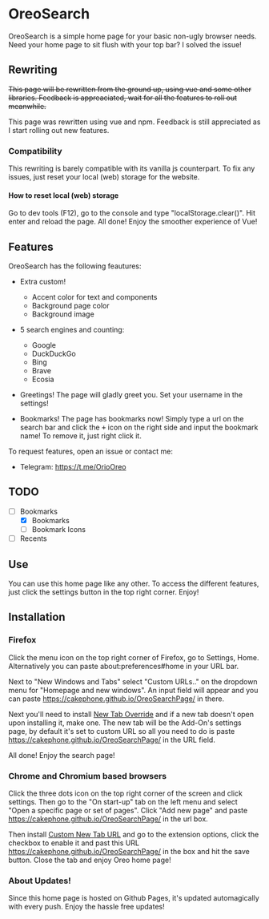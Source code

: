 # OreoSearch
OreoSearch is a simple home page for your basic non-ugly browser needs. Need your home page to sit flush with your top bar? I solved the issue!

## Rewriting
~~This page will be rewritten from the ground up, using vue and some other libraries. Feedback is appreaciated, wait for all the features to roll out meanwhile.~~

This page was rewritten using vue and npm. Feedback is still appreciated as I start rolling out new features.

### Compatibility
This rewriting is barely compatible with its vanilla js counterpart. To fix any issues, just reset your local (web) storage for the website.

#### How to reset local (web) storage
Go to dev tools (F12), go to the console and type "localStorage.clear()". Hit enter and reload the page. All done! Enjoy the smoother experience of Vue!

## Features
OreoSearch has the following feautures:

+ Extra custom!
  - Accent color for text and components
  - Background page color
  - Background image

+ 5 search engines and counting:
  - Google
  - DuckDuckGo
  - Bing
  - Brave
  - Ecosia

+ Greetings! The page will gladly greet you. Set your username in the settings!

+ Bookmarks! The page has bookmarks now! Simply type a url on the search bar and click the <kbd>+</kbd> icon on the right side and input the bookmark name! To remove it, just right click it.

To request features, open an issue or contact me:
+ Telegram: https://t.me/OrioOreo

## TODO

- [ ] Bookmarks
  - [x] Bookmarks
  - [ ] Bookmark Icons
- [ ] Recents

## Use
You can use this home page like any other. To access the different features, just click the settings button in the top right corner. Enjoy!

## Installation
### Firefox
Click the menu icon on the top right corner of Firefox, go to Settings, Home. Alternatively you can paste about:preferences#home in your URL bar.

Next to "New Windows and Tabs" select "Custom URLs.." on the dropdown menu for "Homepage and new windows". An input field will appear and you can paste https://cakephone.github.io/OreoSearchPage/ in there.

Next you'll need to install [New Tab Override](https://addons.mozilla.org/en-US/firefox/addon/new-tab-override) and if a new tab doesn't open upon installing it, make one. The new tab will be the Add-On's settings page, by default it's set to custom URL so all you need to do is paste https://cakephone.github.io/OreoSearchPage/ in the URL field.

All done! Enjoy the search page!

### Chrome and Chromium based browsers
Click the three dots icon on the top right corner of the screen and click settings. Then go to the "On start-up" tab on the left menu and select "Open a specific page or set of pages". Click "Add new page" and paste https://cakephone.github.io/OreoSearchPage/ in the url box.

Then install [Custom New Tab URL](https://chrome.google.com/webstore/detail/custom-new-tab-url/mmjbdbjnoablegbkcklggeknkfcjkjia/related?hl=en) and go to the extension options, click the checkbox to enable it and past this URL https://cakephone.github.io/OreoSearchPage/ in the box and hit the save button. Close the tab and enjoy Oreo home page!

### About Updates!
Since this home page is hosted on Github Pages, it's updated automagically with every push. Enjoy the hassle free updates!